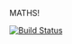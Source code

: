 MATHS!

[![Build Status](https://travis-ci.org/RomerAlfonso/mathify-server.svg?branch=master)](https://travis-ci.org/RomerAlfonso/mathify-server)